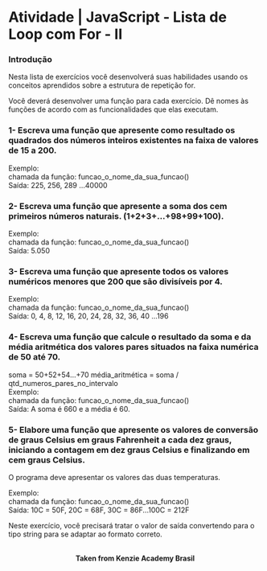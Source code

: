 <h1>Atividade | JavaScript - Lista de Loop com For - II</h1>

<h3>Introdução</h3>
Nesta lista de exercícios você desenvolverá suas habilidades usando os conceitos aprendidos sobre a estrutura de repetição for.

Você deverá desenvolver uma função para cada exercício. Dê nomes às funções de acordo com as funcionalidades que elas executam.

<h3>1- Escreva uma função que apresente como resultado os quadrados dos números inteiros existentes na faixa de valores de 15 a 200.</h3>

Exemplo:  
chamada da função: funcao_o_nome_da_sua_funcao()  
Saída: 225, 256, 289 ...40000

<h3>2- Escreva uma função que apresente a soma dos cem primeiros números naturais.
(1+2+3+...+98+99+100).</h3>

Exemplo:  
chamada da função: funcao_o_nome_da_sua_funcao()  
Saída: 5.050

<h3>3- Escreva uma função que apresente todos os valores numéricos menores que 200 que são divisíveis por 4.</h3>

Exemplo:  
chamada da função: funcao_o_nome_da_sua_funcao()  
Saída: 0, 4, 8, 12, 16, 20, 24, 28, 32, 36, 40 ...196

<h3>4- Escreva uma função que calcule o resultado da soma e da média aritmética dos valores pares situados na faixa numérica de 50 até 70.</h3>

soma = 50+52+54...+70
média_aritmética = soma / qtd_numeros_pares_no_intervalo⁠⁠  
Exemplo:  
chamada da função: funcao_o_nome_da_sua_funcao()  
Saída: A soma é 660 e a média é 60.

<h3>5- Elabore uma função que apresente os valores de conversão de graus Celsius em graus Fahrenheit a cada dez graus, iniciando a contagem em dez graus Celsius e finalizando em cem graus Celsius.</h3>

O programa deve apresentar os valores das duas temperaturas.

Exemplo:  
chamada da função: funcao_o_nome_da_sua_funcao()  
Saída: 10C = 50F, 20C = 68F, 30C = 86F...100C = 212F

Neste exercício, você precisará tratar o valor de saída convertendo para o tipo string para se adaptar ao formato correto.
<br>
<br>

<p align="center"><b>Taken from Kenzie Academy Brasil</b></p>
